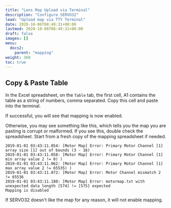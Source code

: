```yaml
---
title: "Lens Map Upload via Terminal"
description: "Configure SERVO32"
lead: "Upload map via TTY Terminal"
date: 2020-10-06T08:49:31+00:00
lastmod: 2020-10-06T08:49:31+00:00
draft: false
images: []
menu:
  docs2:
    parent: "mapping"
weight: 360
toc: true
---
```


## Copy & Paste Table

In the Excel spreadsheet, on the ```Table``` tab, the first cell, A1 contains the table as a string of numbers, comma separated. Copy this cell and paste into the terminal.

If successful, you will see that mapping is now enabled.

Otherwise, you may see something like this, which tells you the map you are pasting is corrupt or malformed. If you see this, double check the spreadsheet. Start from a fresh copy of the mapping spreadsheet if needed.

```
2019-01-01 03:43:11.054: [Motor Map] Error: Primary Motor Channel [1] array size [1] out of bounds (3 - 16)
2019-01-01 03:43:11.058: [Motor Map] Error: Primary Motor Channel [1] min array value 2 != 0) )
2019-01-01 03:43:11.062: [Motor Map] Error: Primary Motor Channel [1] max array value 2 != 65535) )
2019-01-01 03:43:11.072: [Motor Map] Error: Motor Channel mismatch 2 != 65536
2019-01-01 03:43:11.180: [Motor Map] Error: motormap.txt with unexpected data length [574] != [575] expected
Mapping is disabled
```

If SERVO32 doesn't like the map for any reason, it will not enable mapping.
